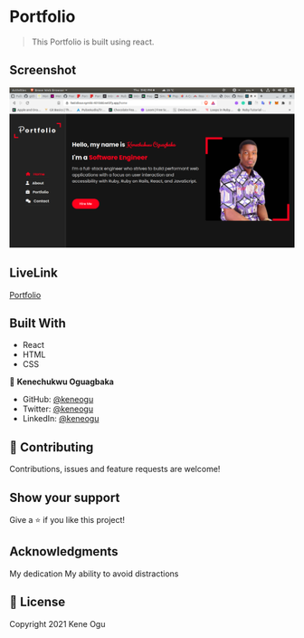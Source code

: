 # Portfolio

> This Portfolio is built using react.

## Screenshot

![App screenshot](src/images/portfolio.png)

## LiveLink
[Portfolio](https://fastidious-syrniki-4010dd.netlify.app/)

## Built With

- React
- HTML
- CSS


👤 **Kenechukwu Oguagbaka**

- GitHub: [@keneogu](https://github.com/keneogu)
- Twitter: [@keneogu](https://twitter.com/keneogu)
- LinkedIn: [@keneogu](https://www.linkedin.com/in/kene-ogu/)

## 🤝 Contributing

Contributions, issues and feature requests are welcome!

## Show your support

Give a ⭐️ if you like this project!

## Acknowledgments

My dedication
My ability to avoid distractions

## 📝 License

Copyright 2021 Kene Ogu
